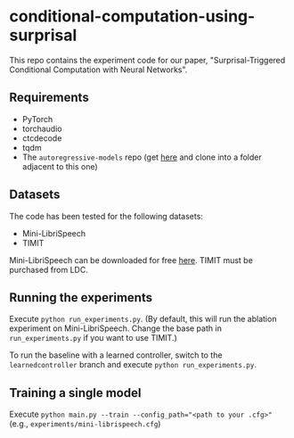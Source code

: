 # conditional-computation-using-surprisal

This repo contains the experiment code for our paper, "Surprisal-Triggered Conditional Computation with Neural Networks".

## Requirements

- PyTorch
- torchaudio
- ctcdecode
- tqdm
- The `autoregressive-models` repo (get [here](https://github.com/lorenlugosch/autoregressive-models) and clone into a folder adjacent to this one)

## Datasets

The code has been tested for the following datasets:

- Mini-LibriSpeech
- TIMIT

Mini-LibriSpeech can be downloaded for free [here](https://www.openslr.org/31/). TIMIT must be purchased from LDC.

## Running the experiments

Execute `python run_experiments.py`. (By default, this will run the ablation experiment on Mini-LibriSpeech. Change the base path in `run_experiments.py` if you want to use TIMIT.)

To run the baseline with a learned controller, switch to the `learnedcontroller` branch and execute `python run_experiments.py`.

## Training a single model

Execute `python main.py --train --config_path="<path to your .cfg>"` (e.g., `experiments/mini-librispeech.cfg`)
